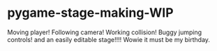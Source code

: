 # pygame-stage-making-WIP
Moving player! Following camera! Working collision! Buggy jumping controls! and an easily editable stage!!!! Wowie it must be my birthday.  
